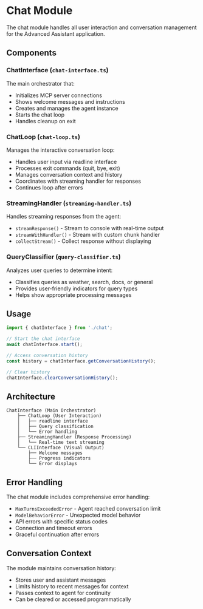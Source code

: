 # Chat Module

The chat module handles all user interaction and conversation management for the Advanced Assistant application.

## Components

### ChatInterface (`chat-interface.ts`)
The main orchestrator that:
- Initializes MCP server connections
- Shows welcome messages and instructions
- Creates and manages the agent instance
- Starts the chat loop
- Handles cleanup on exit

### ChatLoop (`chat-loop.ts`)
Manages the interactive conversation loop:
- Handles user input via readline interface
- Processes exit commands (quit, bye, exit)
- Manages conversation context and history
- Coordinates with streaming handler for responses
- Continues loop after errors

### StreamingHandler (`streaming-handler.ts`)
Handles streaming responses from the agent:
- `streamResponse()` - Stream to console with real-time output
- `streamWithHandler()` - Stream with custom chunk handler
- `collectStream()` - Collect response without displaying

### QueryClassifier (`query-classifier.ts`)
Analyzes user queries to determine intent:
- Classifies queries as weather, search, docs, or general
- Provides user-friendly indicators for query types
- Helps show appropriate processing messages

## Usage

```typescript
import { chatInterface } from './chat';

// Start the chat interface
await chatInterface.start();

// Access conversation history
const history = chatInterface.getConversationHistory();

// Clear history
chatInterface.clearConversationHistory();
```

## Architecture

```
ChatInterface (Main Orchestrator)
    ├── ChatLoop (User Interaction)
    │   ├── readline interface
    │   ├── Query classification
    │   └── Error handling
    ├── StreamingHandler (Response Processing)
    │   └── Real-time text streaming
    └── CLIInterface (Visual Output)
        ├── Welcome messages
        ├── Progress indicators
        └── Error displays
```

## Error Handling

The chat module includes comprehensive error handling:
- `MaxTurnsExceededError` - Agent reached conversation limit
- `ModelBehaviorError` - Unexpected model behavior
- API errors with specific status codes
- Connection and timeout errors
- Graceful continuation after errors

## Conversation Context

The module maintains conversation history:
- Stores user and assistant messages
- Limits history to recent messages for context
- Passes context to agent for continuity
- Can be cleared or accessed programmatically